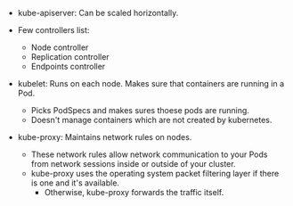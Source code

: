 
- kube-apiserver: Can be scaled horizontally.

- Few controllers list:
  - Node controller
  - Replication controller
  - Endpoints controller

- kubelet: Runs on each node. Makes sure that containers are running in a Pod.
  - Picks PodSpecs and makes sures thoese pods are running.
  - Doesn't manage containers which are not created by kubernetes.
  
- kube-proxy: Maintains network rules on nodes.
  - These network rules allow network communication to your Pods from network sessions inside or outside of your cluster.
  - kube-proxy uses the operating system packet filtering layer if there is one and it's available.
    - Otherwise, kube-proxy forwards the traffic itself.
    